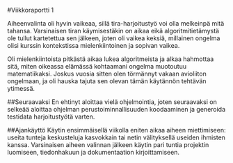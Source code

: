 #Viikkoraportti 1

Aiheenvalinta oli hyvin vaikeaa, sillä tira-harjoitustyö voi olla melkeinpä mitä tahansa. Varsinaisen tiran käymisestäkin on aikaa eikä algoritmitietämystä ole tullut kartetettua sen jälkeen, joten oli vaikea keksiä, millainen ongelma olisi kurssin kontekstissa mielenkiintoinen ja sopivan vaikea.

Oli mielenkiintoista pitkästä aikaa lukea algoritmeista ja alkaa hahmottaa sitä, miten oikeassa elämässä kohtaamani ongelma muotoutuu matematiikaksi. Joskus vuosia sitten olen törmännyt vakaan avioliiton ongelmaan, ja oli hauska tajuta sen olevan tämän käytännön tehtävän ytimessä.

##Seuraavaksi
En ehtinyt aloittaa vielä ohjelmointia, joten seuraavaksi on selkeää aloittaa ohjelman perustoiminnallisuuden koodaaminen ja generoida testidata harjoitustyötä varten.

##Ajankäyttö
Käytin ensimmäisellä viikolla eniten aikaa aiheen miettimiseen: useita tunteja keskusteluja kasvokkain tai netin välityksellä useiden ihmisten kanssa. Varsinaisen aiheen valinnan jälkeen käytin pari tuntia projektin luomiseen, tiedonhakuun ja dokumentaation kirjoittamiseen.
